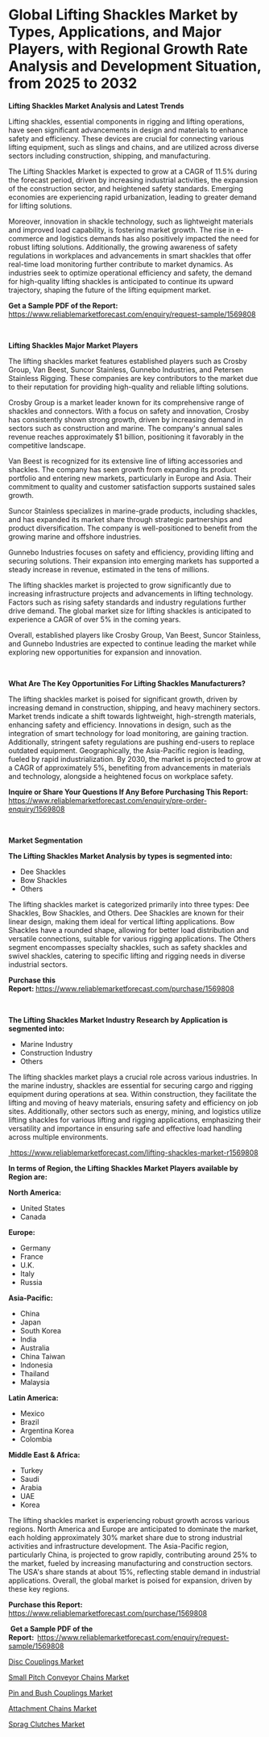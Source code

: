 <p><h1>Global Lifting Shackles Market by Types, Applications, and Major Players, with Regional Growth Rate Analysis and Development Situation, from 2025 to 2032</h1></p><p><strong>Lifting Shackles Market Analysis and Latest Trends</strong></p>
<p><p>Lifting shackles, essential components in rigging and lifting operations, have seen significant advancements in design and materials to enhance safety and efficiency. These devices are crucial for connecting various lifting equipment, such as slings and chains, and are utilized across diverse sectors including construction, shipping, and manufacturing.</p><p>The Lifting Shackles Market is expected to grow at a CAGR of 11.5% during the forecast period, driven by increasing industrial activities, the expansion of the construction sector, and heightened safety standards. Emerging economies are experiencing rapid urbanization, leading to greater demand for lifting solutions. </p><p>Moreover, innovation in shackle technology, such as lightweight materials and improved load capability, is fostering market growth. The rise in e-commerce and logistics demands has also positively impacted the need for robust lifting solutions. Additionally, the growing awareness of safety regulations in workplaces and advancements in smart shackles that offer real-time load monitoring further contribute to market dynamics. As industries seek to optimize operational efficiency and safety, the demand for high-quality lifting shackles is anticipated to continue its upward trajectory, shaping the future of the lifting equipment market.</p></p>
<p><strong>Get a Sample PDF of the Report:&nbsp;</strong> <a href="https://www.reliablemarketforecast.com/enquiry/request-sample/1569808?utm_campaign=1169&utm_medium=2&utm_source=Github&utm_content=ia&utm_term=25032025&utm_id=lifting-shackles">https://www.reliablemarketforecast.com/enquiry/request-sample/1569808</a></p>
<p>&nbsp;</p>
<p><strong>Lifting Shackles Major Market Players</strong></p>
<p><p>The lifting shackles market features established players such as Crosby Group, Van Beest, Suncor Stainless, Gunnebo Industries, and Petersen Stainless Rigging. These companies are key contributors to the market due to their reputation for providing high-quality and reliable lifting solutions.</p><p>Crosby Group is a market leader known for its comprehensive range of shackles and connectors. With a focus on safety and innovation, Crosby has consistently shown strong growth, driven by increasing demand in sectors such as construction and marine. The company's annual sales revenue reaches approximately $1 billion, positioning it favorably in the competitive landscape.</p><p>Van Beest is recognized for its extensive line of lifting accessories and shackles. The company has seen growth from expanding its product portfolio and entering new markets, particularly in Europe and Asia. Their commitment to quality and customer satisfaction supports sustained sales growth.</p><p>Suncor Stainless specializes in marine-grade products, including shackles, and has expanded its market share through strategic partnerships and product diversification. The company is well-positioned to benefit from the growing marine and offshore industries.</p><p>Gunnebo Industries focuses on safety and efficiency, providing lifting and securing solutions. Their expansion into emerging markets has supported a steady increase in revenue, estimated in the tens of millions.</p><p>The lifting shackles market is projected to grow significantly due to increasing infrastructure projects and advancements in lifting technology. Factors such as rising safety standards and industry regulations further drive demand. The global market size for lifting shackles is anticipated to experience a CAGR of over 5% in the coming years.</p><p>Overall, established players like Crosby Group, Van Beest, Suncor Stainless, and Gunnebo Industries are expected to continue leading the market while exploring new opportunities for expansion and innovation.</p></p>
<p>&nbsp;</p>
<p><strong>What Are The Key Opportunities For Lifting Shackles Manufacturers?</strong></p>
<p><p>The lifting shackles market is poised for significant growth, driven by increasing demand in construction, shipping, and heavy machinery sectors. Market trends indicate a shift towards lightweight, high-strength materials, enhancing safety and efficiency. Innovations in design, such as the integration of smart technology for load monitoring, are gaining traction. Additionally, stringent safety regulations are pushing end-users to replace outdated equipment. Geographically, the Asia-Pacific region is leading, fueled by rapid industrialization. By 2030, the market is projected to grow at a CAGR of approximately 5%, benefiting from advancements in materials and technology, alongside a heightened focus on workplace safety.</p></p>
<p><strong>Inquire or Share Your Questions If Any Before Purchasing This Report:</strong> <a href="https://www.reliablemarketforecast.com/enquiry/pre-order-enquiry/1569808?utm_campaign=1169&utm_medium=2&utm_source=Github&utm_content=ia&utm_term=25032025&utm_id=lifting-shackles">https://www.reliablemarketforecast.com/enquiry/pre-order-enquiry/1569808</a></p>
<p>&nbsp;</p>
<p><strong>Market Segmentation</strong></p>
<p><strong>The Lifting Shackles Market Analysis by types is segmented into:</strong></p>
<p><ul><li>Dee Shackles</li><li>Bow Shackles</li><li>Others</li></ul></p>
<p><p>The lifting shackles market is categorized primarily into three types: Dee Shackles, Bow Shackles, and Others. Dee Shackles are known for their linear design, making them ideal for vertical lifting applications. Bow Shackles have a rounded shape, allowing for better load distribution and versatile connections, suitable for various rigging applications. The Others segment encompasses specialty shackles, such as safety shackles and swivel shackles, catering to specific lifting and rigging needs in diverse industrial sectors.</p></p>
<p><strong>Purchase this Report:&nbsp;</strong><a href="https://www.reliablemarketforecast.com/purchase/1569808?utm_campaign=1169&utm_medium=2&utm_source=Github&utm_content=ia&utm_term=25032025&utm_id=lifting-shackles">https://www.reliablemarketforecast.com/purchase/1569808</a></p>
<p>&nbsp;</p>
<p><strong>The Lifting Shackles Market Industry Research by Application is segmented into:</strong></p>
<p><ul><li>Marine Industry</li><li>Construction Industry</li><li>Others</li></ul></p>
<p><p>The lifting shackles market plays a crucial role across various industries. In the marine industry, shackles are essential for securing cargo and rigging equipment during operations at sea. Within construction, they facilitate the lifting and moving of heavy materials, ensuring safety and efficiency on job sites. Additionally, other sectors such as energy, mining, and logistics utilize lifting shackles for various lifting and rigging applications, emphasizing their versatility and importance in ensuring safe and effective load handling across multiple environments.</p></p>
<p><a href="https://www.reliablemarketforecast.com/lifting-shackles-market-r1569808?utm_campaign=1169&utm_medium=2&utm_source=Github&utm_content=ia&utm_term=25032025&utm_id=lifting-shackles">&nbsp;https://www.reliablemarketforecast.com/lifting-shackles-market-r1569808</a></p>
<p><strong>In terms of Region, the Lifting Shackles Market Players available by Region are:</strong></p>
<p>
    <p> <strong> North America: </strong>
        <ul>
            <li>United States</li>
            <li>Canada</li>
        </ul>
        </p> 
    <p> <strong> Europe: </strong>
        <ul>
            <li>Germany</li>
            <li>France</li>
            <li>U.K.</li>
            <li>Italy</li>
            <li>Russia</li>
        </ul>
        </p> 
    <p> <strong> Asia-Pacific: </strong>
        <ul>
            <li>China</li>
            <li>Japan</li>
            <li>South Korea</li>
            <li>India</li>
            <li>Australia</li>
            <li>China Taiwan</li>
            <li>Indonesia</li>
            <li>Thailand</li>
            <li>Malaysia</li>
        </ul>
        </p> 
    <p> <strong> Latin America: </strong>
        <ul>
            <li>Mexico</li>
            <li>Brazil</li>
            <li>Argentina Korea</li>
            <li>Colombia</li>
        </ul>
        </p> 
    <p> <strong> Middle East & Africa: </strong>
        <ul>
            <li>Turkey</li>
            <li>Saudi</li>
            <li>Arabia</li>
            <li>UAE</li>
            <li>Korea</li>
        </ul>
    </p>
    </p>
<p><p>The lifting shackles market is experiencing robust growth across various regions. North America and Europe are anticipated to dominate the market, each holding approximately 30% market share due to strong industrial activities and infrastructure development. The Asia-Pacific region, particularly China, is projected to grow rapidly, contributing around 25% to the market, fueled by increasing manufacturing and construction sectors. The USA's share stands at about 15%, reflecting stable demand in industrial applications. Overall, the global market is poised for expansion, driven by these key regions.</p></p>
<p><strong>Purchase this Report: </strong><a href="https://www.reliablemarketforecast.com/purchase/1569808?utm_campaign=1169&utm_medium=2&utm_source=Github&utm_content=ia&utm_term=25032025&utm_id=lifting-shackles">https://www.reliablemarketforecast.com/purchase/1569808</a></p>
<p>&nbsp;<strong>Get a Sample PDF of the Report:&nbsp;&nbsp;</strong><a href="https://www.reliablemarketforecast.com/enquiry/request-sample/1569808?utm_campaign=1169&utm_medium=2&utm_source=Github&utm_content=ia&utm_term=25032025&utm_id=lifting-shackles">https://www.reliablemarketforecast.com/enquiry/request-sample/1569808</a></p>
<p><strong></strong></p>
<p><p><a href="https://github.com/clemmheisefy/Market-Research-Report-List-1/blob/main/disc-couplings-market.md?utm_campaign=1169&utm_medium=2&utm_source=Github&utm_content=ia&utm_term=25032025&utm_id=lifting-shackles">Disc Couplings Market</a></p><p><a href="https://github.com/payareganiou/Market-Research-Report-List-1/blob/main/small-pitch-conveyor-chains-market.md?utm_campaign=1169&utm_medium=2&utm_source=Github&utm_content=ia&utm_term=25032025&utm_id=lifting-shackles">Small Pitch Conveyor Chains Market</a></p><p><a href="https://github.com/lontohhikma/Market-Research-Report-List-1/blob/main/pin-and-bush-couplings-market.md?utm_campaign=1169&utm_medium=2&utm_source=Github&utm_content=ia&utm_term=25032025&utm_id=lifting-shackles">Pin and Bush Couplings Market</a></p><p><a href="https://github.com/laverkyllozc/Market-Research-Report-List-1/blob/main/attachment-chains-market.md?utm_campaign=1169&utm_medium=2&utm_source=Github&utm_content=ia&utm_term=25032025&utm_id=lifting-shackles">Attachment Chains Market</a></p><p><a href="https://github.com/steegeneat/Market-Research-Report-List-1/blob/main/sprag-clutches-market.md?utm_campaign=1169&utm_medium=2&utm_source=Github&utm_content=ia&utm_term=25032025&utm_id=lifting-shackles">Sprag Clutches Market</a></p></p>